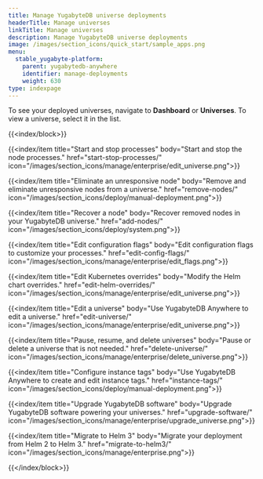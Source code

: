 ```yaml
---
title: Manage YugabyteDB universe deployments
headerTitle: Manage universes
linkTitle: Manage universes
description: Manage YugabyteDB universe deployments
image: /images/section_icons/quick_start/sample_apps.png
menu:
  stable_yugabyte-platform:
    parent: yugabytedb-anywhere
    identifier: manage-deployments
    weight: 630
type: indexpage
---
```

To see your deployed universes, navigate to **Dashboard** or **Universes**. To view a universe, select it in the list.

{{<index/block>}}

  {{<index/item
    title="Start and stop processes"
    body="Start and stop the node processes."
    href="start-stop-processes/"
    icon="/images/section_icons/manage/enterprise/edit_universe.png">}}

  {{<index/item
    title="Eliminate an unresponsive node"
    body="Remove and eliminate unresponsive nodes from a universe."
    href="remove-nodes/"
    icon="/images/section_icons/deploy/manual-deployment.png">}}

  {{<index/item
    title="Recover a node"
    body="Recover removed nodes in your YugabyteDB universe."
    href="add-nodes/"
    icon="/images/section_icons/deploy/system.png">}}

  {{<index/item
    title="Edit configuration flags"
    body="Edit configuration flags to customize your processes."
    href="edit-config-flags/"
    icon="/images/section_icons/manage/enterprise/edit_flags.png">}}

  {{<index/item
    title="Edit Kubernetes overrides"
    body="Modify the Helm chart overrides."
    href="edit-helm-overrides/"
    icon="/images/section_icons/manage/enterprise/edit_universe.png">}}

  {{<index/item
    title="Edit a universe"
    body="Use YugabyteDB Anywhere to edit a universe."
    href="edit-universe/"
    icon="/images/section_icons/manage/enterprise/edit_universe.png">}}

  {{<index/item
    title="Pause, resume, and delete universes"
    body="Pause or delete a universe that is not needed."
    href="delete-universe/"
    icon="/images/section_icons/manage/enterprise/delete_universe.png">}}

  {{<index/item
    title="Configure instance tags"
    body="Use YugabyteDB Anywhere to create and edit instance tags."
    href="instance-tags/"
    icon="/images/section_icons/deploy/manual-deployment.png">}}

  {{<index/item
    title="Upgrade YugabyteDB software"
    body="Upgrade YugabyteDB software powering your universes."
    href="upgrade-software/"
    icon="/images/section_icons/manage/enterprise/upgrade_universe.png">}}

  {{<index/item
    title="Migrate to Helm 3"
    body="Migrate your deployment from Helm 2 to Helm 3."
    href="migrate-to-helm3/"
    icon="/images/section_icons/manage/enterprise.png">}}

{{</index/block>}}
